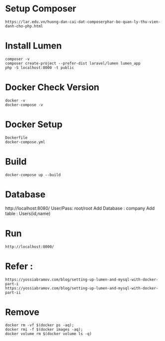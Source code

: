 # Setup Composer
    https://lar.edu.vn/huong-dan-cai-dat-composerphar-bo-quan-ly-thu-vien-danh-cho-php.html

# Install Lumen
    composer -v
    composer create-project --prefer-dist laravel/lumen lumen_app
    php -S localhost:8000 -t public

# Docker Check Version
    docker -v
    docker-compose -v

# Docker Setup
    Dockerfile
    docker-compose.yml

# Build 
    docker-compose up --build

# Database
   http://localhost:8080/
   User/Pass: root/root
   Add Database : company
   Add table : Users(id,name)

# Run 
    http://localhost:8000/

 
# Refer :
    https://yossiabramov.com/blog/setting-up-lumen-and-mysql-with-docker-part-i
    https://yossiabramov.com/blog/setting-up-lumen-and-mysql-with-docker-part-ii

# Remove
    docker rm -vf $(docker ps -aq);
    docker rmi -f $(docker images -aq);
    docker volume rm $(docker volume ls -q)

